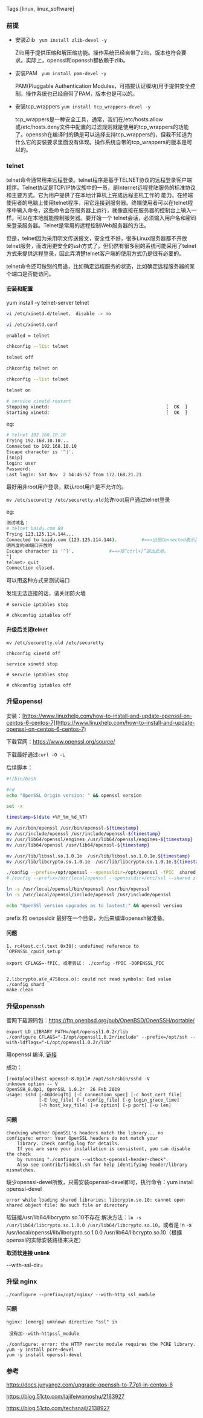 Tags:[linux, linux_software]

### 前提

* 安装Zlib ` yum install zlib-devel -y`

  Zlib用于提供压缩和解压缩功能。操作系统已经自带了zlib，版本也符合要求。实际上，openssl和openssh都依赖于zlib。

* 安装PAM ` yum install pam-devel -y`

  PAM(Pluggable Authentication Modules，可插拔认证模块)用于提供安全控制。操作系统也已经自带了PAM，版本也是可以的。

* 安装tcp_wrappers `yum install tcp_wrappers-devel -y`

  tcp_wrappers是一种安全工具，通常，我们在/etc/hosts.allow或/etc/hosts.deny文件中配置的过滤规则就是使用的tcp_wrappers的功能了。openssh在编译时的确是可以选择支持tcp_wrappers的，但我不知道为什么它的安装要求里面没有体现。操作系统自带的tcp_wrappers的版本是可以的。



### telnet

telnet命令通常用来远程登录。telnet程序是基于TELNET协议的远程登录客户端程序。Telnet协议是TCP/IP协议族中的一员，是Internet远程登陆服务的标准协议和主要方式。它为用户提供了在本地计算机上完成远程主机工作的 能力。在终端使用者的电脑上使用telnet程序，用它连接到服务器。终端使用者可以在telnet程序中输入命令，这些命令会在服务器上运行，就像直接在服务器的控制台上输入一样。可以在本地就能控制服务器。要开始一个 telnet会话，必须输入用户名和密码来登录服务器。Telnet是常用的远程控制Web服务器的方法。

但是，telnet因为采用明文传送报文，安全性不好，很多Linux服务器都不开放telnet服务，而改用更安全的ssh方式了。但仍然有很多别的系统可能采用了telnet方式来提供远程登录，因此弄清楚telnet客户端的使用方式仍是很有必要的。

telnet命令还可做别的用途，比如确定远程服务的状态，比如确定远程服务器的某个端口是否能访问。

#### 安装和配置

yum install -y  telnet-server telnet

```bash
vi /etc/xinetd.d/telnet， disable -> no

vi /etc/xinetd.conf

enabled = telnet

chkconfig --list telnet

telnet off

chkconfig telnet on

chkconfig --list telnet

telnet on

# service xinetd restart
Stopping xinetd:                                           [  OK  ]
Starting xinetd:                                           [  OK  ]
```

eg:

```bash
# telnet 192.168.10.10
Trying 192.168.10.10...
Connected to 192.168.10.10
Escape character is '^]'.
[snip]
login: user
Password:
Last login: Sat Nov  2 14:46:57 from 172.168.21.21
```

最好用非root用户登录，默认root用户是不允许的。

` mv /etc/securetty /etc/securetty.old `允许root用户通过telnet登录

eg:

```bash
测试域名：
# telnet baidu.com 80
Trying 123.125.114.144...
Connected to baidu.com (123.125.114.144).         #==>出现Connected表示连通了，说
明百度的80端口开放的
Escape character is '^]'.             #==>按“ctrl+]”退出此地。
^]
telnet> quit
Connection closed.
```

可以用这种方式来测试端口



发现无法连接的话，请关闭防火墙

```
# servcie iptables stop 

# chkconfig iptables off 
```



#### 升级后关闭telnet

```
mv /etc/securetty.old /etc/securetty 

chkconfig xinetd off 

service xinetd stop

# servcie iptables stop 

# chkconfig iptables off 
```



### 升级openssl

安装：[https://www.linuxhelp.com/how-to-install-and-update-openssl-on-centos-6-centos-7](https://www.linuxhelp.com/how-to-install-and-update-openssl-on-centos-6-centos-7)

下载官网：https://www.openssl.org/source/

下载最好通过`curl -O -L `

后续脚本：

```bash
#!/bin/bash

#cd
echo "OpenSSL Origin version: " && openssl version

set -x

timestamp=$(date +%Y_%m_%d_%T)

mv /usr/bin/openssl /usr/bin/openssl-${timestamp}
mv /usr/include/openssl /usr/include/openssl-${timestamp}
mv /usr/lib64/openssl/engines /usr/lib64/openssl/engines-${timestamp}
mv /usr/lib64/openssl /usr/lib64/openssl-${timestamp}

mv /usr/lib/libssl.so.1.0.1e  /usr/lib/libssl.so.1.0.1e.${timestamp}
mv /usr/lib/libcrypto.so.1.0.1e  /usr/lib/libcrypto.so.1.0.1e.${timestamp}

./config --prefix=/opt/openssl --openssldir=/opt/openssl -fPIC  shared 
#./config --prefix=/usr/local/openssl --openssldir=/etc/ssl --shared zlib&& make && make test && make install

ln -s /usr/local/openssl/bin/openssl /usr/bin/openssl
ln -s /usr/local/openssl/include/openssl /usr/include/openssl

echo "OpenSSl version upgrades as to lastest:" && openssl version
```

prefix 和 oenpssldir 最好在一个目录，为后来编译openssh做准备。



#### 问题

```
1. rc4test.c:(.text 0x30): undefined reference to `OPENSSL_cpuid_setup'

export CFLAGS=-fPIC, 或者尝试： ./config -fPIC -DOPENSSL_PIC


2.libcrypto.a(e_4758cca.o): could not read symbols: Bad value
./config shard 
make clean 
```





### 升级openssh

官网下载源码包：https://ftp.openbsd.org/pub/OpenBSD/OpenSSH/portable/

```
export LD_LIBRARY_PATH=/opt/openssl1.0.2r/lib
./configure CFLAGS="-I/opt/openssl1.0.2r/include" --prefix=/opt/ssh --with-ldflags="-L/opt/openssl1.0.2r/lib"
```

用openssl 编译, [链接](<https://stackoverflow.com/questions/39270697/openssh-7-3p1-building-configure-only-finds-an-old-version-of-openssl-libraries>)  

成功：

```
[root@localhost openssh-8.0p1]# /opt/ssh/sbin/sshd -V
unknown option -- V
OpenSSH_8.0p1, OpenSSL 1.0.2r  26 Feb 2019
usage: sshd [-46DdeiqTt] [-C connection_spec] [-c host_cert_file]
            [-E log_file] [-f config_file] [-g login_grace_time]
            [-h host_key_file] [-o option] [-p port] [-u len]
```



#### 问题

```
checking whether OpenSSL's headers match the library... no
configure: error: Your OpenSSL headers do not match your
    library. Check config.log for details.
    If you are sure your installation is consistent, you can disable the check
    by running "./configure --without-openssl-header-check".
    Also see contrib/findssl.sh for help identifying header/library mismatches.
```

缺少openssl-devel所致，只需安装openssl-devel即可，执行命令：yum install openssl-devel

`error while loading shared libraries: libcrypto.so.10: cannot open shared object file: No such file or directory`

软链接/usr/lib64/libcrypto.so.10不存在
解决方法：`ln -s /usr/lib64/libcrypto.so.1.0.0 /usr/lib64/libcrypto.so.10`，或者是 ln -s /usr/local/openssl/lib/libcrypto.so.1.0.0 /usr/lib64/libcrypto.so.10（根据openssl的实际安装路径来决定）

 **取消软连接  unlink**



--with-ssl-dir=



### 升级 nginx

`./configure --prefix=/opt/nginx/ --with-http_ssl_module`



#### 问题

```
nginx: [emerg] unknown directive "ssl" in

 没有加--with-httpssl_module

./configure: error: the HTTP rewrite module requires the PCRE library.
yum -y install pcre-devel
yum -y install openssl-devel
```





### 参考

https://docs.junyangz.com/upgrade-openssh-to-7.7p1-in-centos-6

https://blog.51cto.com/lajifeiwomoshu/2163927

https://blog.51cto.com/techsnail/2138927
